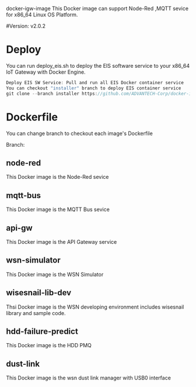 docker-igw-image
This Docker image can support Node-Red ,MQTT sevice for x86_64 Linux OS Platform.

#Version: v2.0.2

# Deploy
You can run deploy_eis.sh to deploy the EIS software service to your x86_64 IoT Gateway with Docker Engine.

```go
Deploy EIS SW Service: Pull and run all EIS Docker container service
You can checkout "installer" branch to deploy EIS container service
git clone --branch installer https://github.com/ADVANTECH-Corp/docker-igw-image-x86.git

```



# Dockerfile

You can change branch to checkout each image's Dockerfile

Branch:

## node-red
This Docker image is the Node-Red sevice

## mqtt-bus
This Docker image is the MQTT Bus sevice

## api-gw
This Docker image is the API Gateway service

## wsn-simulator
This Docker image is the WSN Simulator

## wisesnail-lib-dev
Thsi Docker image is the WSN developing environment includes wisesnail library and sample code.

## hdd-failure-predict
This Docker image is the HDD PMQ

## dust-link
This Docker image is the wsn dust link manager with USB0 interface
